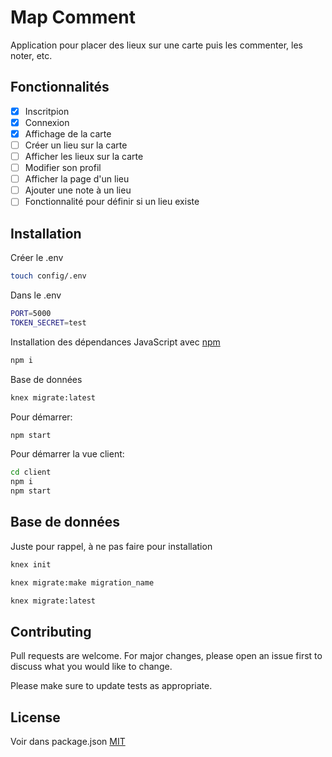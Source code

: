 # Map Comment

Application pour placer des lieux sur une carte puis les commenter, les noter, etc.

## Fonctionnalités 

- [x] Inscritpion
- [x] Connexion
- [x] Affichage de la carte
- [ ] Créer un lieu sur la carte 
- [ ] Afficher les lieux sur la carte
- [ ] Modifier son profil
- [ ] Afficher la page d'un lieu
- [ ] Ajouter une note à un lieu
- [ ] Fonctionnalité pour définir si un lieu existe

## Installation

Créer le .env

```bash
touch config/.env
```

Dans le .env
```bash
PORT=5000
TOKEN_SECRET=test
```

Installation des dépendances JavaScript avec [npm](https://www.npmjs.com/)

```bash
npm i
```

Base de données

```bash
knex migrate:latest
```

Pour démarrer:
```bash
npm start
```

Pour démarrer la vue client:
```bash
cd client
npm i
npm start
```

## Base de données

Juste pour rappel, à ne pas faire pour installation

```bash
knex init
```

```bash
knex migrate:make migration_name 
```

```bash
knex migrate:latest
```

## Contributing
Pull requests are welcome. For major changes, please open an issue first to discuss what you would like to change.

Please make sure to update tests as appropriate.

## License
Voir dans package.json
[MIT](https://choosealicense.com/licenses/mit/)